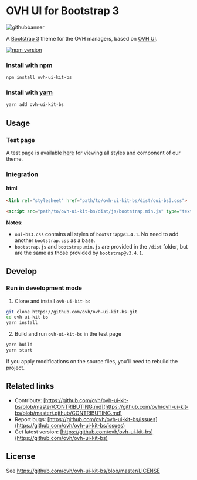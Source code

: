 # OVH UI for Bootstrap 3

![githubbanner](https://user-images.githubusercontent.com/3379410/27423240-3f944bc4-5731-11e7-87bb-3ff603aff8a7.png)

A [Bootstrap 3](https://github.com/twbs/bootstrap) theme for the OVH managers, based on [OVH UI](https://github.com/ovh/ovh-ui-kit).

[![npm version](https://badgen.net/npm/v/ovh-ui-kit-bs)](https://www.npmjs.com/package/ovh-ui-kit-bs)

### Install with [npm](https://www.npmjs.com/)

```bash
npm install ovh-ui-kit-bs
```

### Install with [yarn](https://yarnpkg.com)

```bash
yarn add ovh-ui-kit-bs
```

## Usage

### Test page

A test page is available [here](https://ovh.github.io/ovh-ui-kit-bs/) for viewing all styles and component of our theme.

### Integration

#### html

```html
<link rel="stylesheet" href="path/to/ovh-ui-kit-bs/dist/oui-bs3.css">

<script src="path/to/ovh-ui-kit-bs/dist/js/bootstrap.min.js" type="text/javascript"></script>
```

**Notes**:

* `oui-bs3.css` contains all styles of `bootstrap@v3.4.1`. No need to add another `bootstrap.css` as a base.
* `bootstrap.js` and `bootstrap.min.js` are provided in the `/dist` folder, but are the same as those provided by `bootstrap@v3.4.1`.

## Develop

### Run in development mode

1. Clone and install `ovh-ui-kit-bs`

```bash
git clone https://github.com/ovh/ovh-ui-kit-bs.git
cd ovh-ui-kit-bs
yarn install
```

2. Build and run `ovh-ui-kit-bs` in the test page

```bash
yarn build
yarn start
```

If you apply modifications on the source files, you'll need to rebuild the project.

## Related links

 * Contribute: [https://github.com/ovh/ovh-ui-kit-bs/blob/master/CONTRIBUTING.md](https://github.com/ovh/ovh-ui-kit-bs/blob/master/.github/CONTRIBUTING.md)
 * Report bugs: [https://github.com/ovh/ovh-ui-kit-bs/issues](https://github.com/ovh/ovh-ui-kit-bs/issues)
 * Get latest version: [https://github.com/ovh/ovh-ui-kit-bs](https://github.com/ovh/ovh-ui-kit-bs)

## License

See https://github.com/ovh/ovh-ui-kit-bs/blob/master/LICENSE
